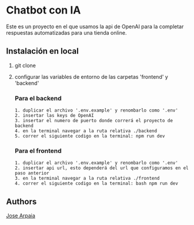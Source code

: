 # Chatbot con IA

Este es un proyecto en el que usamos la api de OpenAI para la completar respuestas automatizadas para una tienda online.

## Instalación en local

 1. git clone 

 2. configurar las variables de entorno de las carpetas 'frontend' y 'backend'

    ### Para el backend
    
        1. duplicar el archivo '.env.example' y renombarlo como '.env'
        2. insertar las keys de OpenAI
        3. insertar el numero de puerto donde correrá el proyecto de backend
        4. en la terminal navegar a la ruta relativa ./backend
        5. correr el siguiente codigo en la terminal: npm run dev


    ### Para el frontend

        1. duplicar el archivo '.env.example' y renombarlo como '.env'
        2. insertar api url, esto dependerá del url que configuramos en el paso anterior
        3. en la terminal navegar a la ruta relativa ./frontend
        4. correr el siguiente codigo en la terminal: bash npm run dev
    
## Authors

[Jose Arpaia](https://github.com/josearpaiaq)